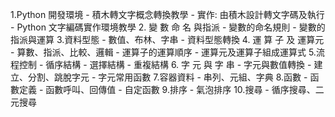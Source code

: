 1.Python 開發環境
	- 積木轉文字概念轉換教學 
	- 實作: 由積木設計轉文字碼及執行 
	- Python 文字編碼實作環境教學
2. 變 數 命 名 與指派
	- 變數的命名規則 
	- 變數的指派與運算
3.資料型態
	- 數值、布林、字串 
	- 資料型態轉換
4. 運 算 子 及 運算元
	- 算數、指派、比較、邏輯 
	- 運算子的運算順序 
	- 運算元及運算子組成運算式
5.流程控制
	- 循序結構 
	- 選擇結構 
	- 重複結構
6. 字 元 與 字 串
	- 字元與數值轉換 
	- 建立、分割、跳脫字元 
	- 字元常用函數
7.容器資料 
	- 串列、元組、字典 
8.函數
	- 函數定義 
	- 函數呼叫、回傳值 
	- 自定函數
9.排序 
	- 氣泡排序
10.搜尋 
	- 循序搜尋、二元搜尋

